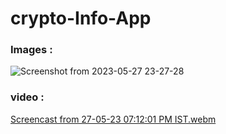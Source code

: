 # crypto-Info-App

### Images :

![Screenshot from 2023-05-27 23-27-28](https://github.com/Lovegupta112/crypto-Info-App/assets/90507983/0a914dd0-79b2-4c90-a1aa-d719f738cbdf)

### video :

[Screencast from 27-05-23 07:12:01 PM IST.webm](https://github.com/Lovegupta112/crypto-Info-App/assets/90507983/accae683-b4f7-417d-a3e1-204593c68b0c)
